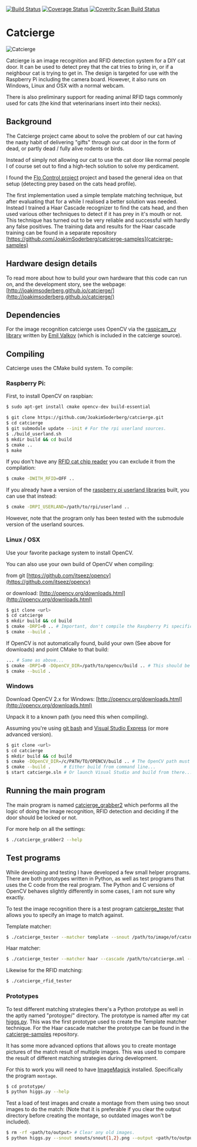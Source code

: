 [![Build Status](https://travis-ci.org/JoakimSoderberg/catcierge.png)](https://travis-ci.org/JoakimSoderberg/catcierge)
[![Coverage Status](https://coveralls.io/repos/JoakimSoderberg/catcierge/badge.png)](https://coveralls.io/r/JoakimSoderberg/catcierge)
[![Coverity Scan Build Status](https://scan.coverity.com/projects/2506/badge.svg)](https://scan.coverity.com/projects/2506)

Catcierge
=========
![Catcierge](https://raw2.github.com/JoakimSoderberg/catcierge-examples/master/diy/small_logo.jpg)

Catcierge is an image recognition and RFID detection system for a DIY cat door.
It can be used to detect prey that the cat tries to bring in,
or if a neighbour cat is trying to get in. The design is targeted for use with the
Raspberry Pi including the camera board. However, it also runs on Windows, Linux and OSX with a normal webcam.

There is also preliminary support for reading animal RFID tags commonly used for cats
(the kind that veterinarians insert into their necks).

Background
----------
The Catcierge project came about to solve the problem of our cat having the
nasty habit of delivering "gifts" through our cat door in the form 
of dead, or partly dead / fully alive rodents or birds.

Instead of simply not allowing our cat to use the cat door like normal people
I of course set out to find a high-tech solution to solve my perdicament.

I found the [Flo Control project][flo_control] project and based the general idea
on that setup (detecting prey based on the cats head profile).

The first implementation used a simple template matching technique, but after
evaluating that for a while I realised a better solution was needed. 
Instead I trained a Haar Cascade recognizer to find the cats head, and then
used various other techniques to detect if it has prey in it's mouth or not.
This technique has turned out to be very reliable and successful with
hardly any false positives. The training data and results for the Haar cascade
training can be found in a separate repository 
[https://github.com/JoakimSoderberg/catcierge-samples](catcierge-samples)

Hardware design details
-----------------------
To read more about how to build your own hardware that this code can run on, and the development story, see the webpage: [http://joakimsoderberg.github.io/catcierge/](http://joakimsoderberg.github.io/catcierge/)

Dependencies
------------
For the image recognition catcierge uses OpenCV via the 
[raspicam_cv library][raspicam_cv] written by [Emil Valkov][emil_valkov]
(which is included in the catcierge source).

Compiling
---------
Catcierge uses the CMake build system. To compile:

### Raspberry Pi:

First, to install OpenCV on raspbian:

```bash
$ sudo apt-get install cmake opencv-dev build-essential
```

```bash
$ git clone https://github.com/JoakimSoderberg/catcierge.git
$ cd catcierge
$ git submodule update --init # For the rpi userland sources.
$ ./build_userland.sh
$ mkdir build && cd build
$ cmake ..
$ make
```

If you don't have any [RFID cat chip reader][rfid_cat] you can exclude
it from the compilation:

```bash
$ cmake -DWITH_RFID=OFF ..
```

If you already have a version of the [raspberry pi userland libraries][rpi_userland] built,
you can use that instead:

```bash
$ cmake -DRPI_USERLAND=/path/to/rpi/userland ..
```

However, note that the program only has been tested with the submodule version of
the userland sources.

### Linux / OSX

Use your favorite package system to install OpenCV.

You can also use your own build of OpenCV when compiling:

from git [https://github.com/itseez/opencv](https://github.com/itseez/opencv)

or download: [http://opencv.org/downloads.html](http://opencv.org/downloads.html)

```bash
$ git clone <url>
$ cd catcierge
$ mkdir build && cd build
$ cmake -DRPI=0 .. # Important, don't compile the Raspberry Pi specifics...
$ cmake --build .
```

If OpenCV is not automatically found, build your own (See above for downloads)
and point CMake to that build:

```bash
... # Same as above...
$ cmake -DRPI=0 -DOpenCV_DIR=/path/to/opencv/build .. # This should be the path containing OpenCVConfig.cmake
$ cmake --build .
```

### Windows

Download OpenCV 2.x for Windows: [http://opencv.org/downloads.html](http://opencv.org/downloads.html)

Unpack it to a known path (you need this when compiling).

Assuming you're using [git bash](http://git-scm.com/) and [Visual Studio Express](http://www.visualstudio.com/downloads/download-visual-studio-vs) (or more advanced version).

```bash
$ git clone <url>
$ cd catcierge
$ mkdir build && cd build
$ cmake -DOpenCV_DIR=/c/PATH/TO/OPENCV/build .. # The OpenCV path must contain OpenCVConfig.cmake
$ cmake --build .     # Either build from command line...
$ start catcierge.sln # Or launch Visual Studio and build from there...
```

Running the main program
------------------------
The main program is named [catcierge_grabber2](catcierge_grabber2.c) which 
performs all the logic of doing the image recognition, RFID detection and
deciding if the door should be locked or not.

For more help on all the settings:

```bash
$ ./catcierge_grabber2 --help
```

Test programs
-------------
While developing and testing I have developed a few small helper programs.
There are both prototypes written in Python, as well as test programs that
uses the C code from the real program. The Python and C versions of OpenCV
behaves slightly differently in some cases, I am not sure why exactly.

To test the image recognition there is a test program 
[catcierge_tester](catcierge_tester.c) that allows you to specify an image
to match against.

Template matcher:

```bash
$ ./catcierge_tester --matcher template --snout /path/to/image/of/catsnout.png --images *.png --show
```

Haar matcher:

```bash
$ ./catcierge_tester --matcher haar --cascade /path/to/catcierge.xml --images *.png --show
```

Likewise for the RFID matching:

```bash
$ ./catcierge_rfid_tester
```

### Prototypes

To test different matching strategies there's a Python prototype as well
in the aptly named "protoype/" directory. The prototype is named after my
cat [higgs.py](prototype/higgs.py). This was the first prototype used to
create the Template matcher technique. For the Haar cascade matcher the
prototype can be found in the [catcierge-samples][catcierge_samples] repository.

It has some more advanced options that allows you to create montage 
pictures of the match result of multiple images. This was used to
compare the result of different matching strategies during development.

For this to work you will need to have [ImageMagick][imagemagick] installed.
Specifically the program `montage`.


```bash
$ cd prototype/
$ python higgs.py --help
```

Test a load of test images and create a montage from them using two
snout images to do the match:
(Note that it is preferable if you clear the output directory before
creating the montage, so outdated images won't be included).

```bash
$ rm -rf <path/to/output> # Clear any old images.
$ python higgs.py --snout snouts/snout{1,2}.png --output <path/to/output> --noshow --threshold 0.8 --avg --montage
```

[imagemagick]: http://www.imagemagick.org/
[flo_control]: http://www.quantumpicture.com/Flo_Control/flo_control.htm]
[raspicam_cv]: https://github.com/robidouille/robidouille/tree/master/raspicam_cv
[emil_valkov]: http://www.robidouille.com/
[rfid_cat]: http://www.priority1design.com.au/shopfront/index.php?main_page=product_info&cPath=1&products_id=23
[rpi_userland]: https://github.com/raspberrypi/userland
[catcierge_samples]: https://github.com/JoakimSoderberg/catcierge-samples
